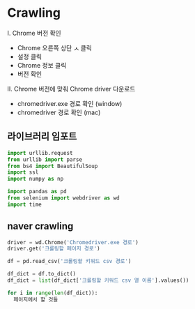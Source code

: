 # Crawling 
I. Chrome 버전 확인 
  - Chrome 오른쪽 상단 <img width="12" alt="스크린샷 2022-11-27 오후 3 00 56" src="https://user-images.githubusercontent.com/87309905/204121527-ec567ccc-7b99-4102-9e47-fd526f4d9869.png"> 클릭
  - 설정 클릭
  - Chrome 정보 클릭
  - 버전 확인  

II. Chrome 버전에 맞춰 Chrome driver 다운로드
  - chromedriver.exe 경로 확인 (window)
  - chromedriver 경로 확인 (mac)


## 라이브러리 임포트
```python 
import urllib.request
from urllib import parse
from bs4 import BeautifulSoup
import ssl
import numpy as np

import pandas as pd
from selenium import webdriver as wd
import time
```

## naver crawling
```python
driver = wd.Chrome('Chromedriver.exe 경로')
driver.get('크롤링할 페이지 경로')

df = pd.read_csv('크롤링할 키워드 csv 경로')

df_dict = df.to_dict()
df_dict = list(df_dict['크롤링할 키워드 csv 열 이름'].values())

for i in range(len(df_dict)):
  페이지에서 할 것들
```

